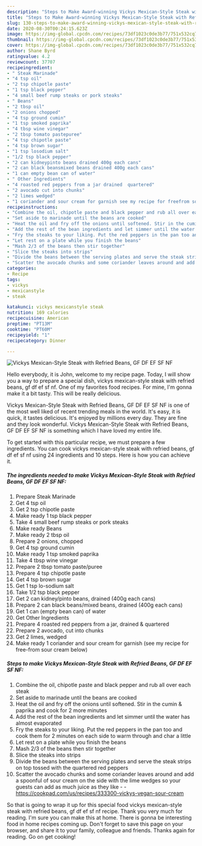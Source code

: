 ```yaml
---
description: "Steps to Make Award-winning Vickys Mexican-Style Steak with Refried Beans, GF DF EF SF NF"
title: "Steps to Make Award-winning Vickys Mexican-Style Steak with Refried Beans, GF DF EF SF NF"
slug: 130-steps-to-make-award-winning-vickys-mexican-style-steak-with-refried-beans-gf-df-ef-sf-nf
date: 2020-08-30T00:24:15.623Z
image: https://img-global.cpcdn.com/recipes/73df1023c0de3b77/751x532cq70/vickys-mexican-style-steak-with-refried-beans-gf-df-ef-sf-nf-recipe-main-photo.jpg
thumbnail: https://img-global.cpcdn.com/recipes/73df1023c0de3b77/751x532cq70/vickys-mexican-style-steak-with-refried-beans-gf-df-ef-sf-nf-recipe-main-photo.jpg
cover: https://img-global.cpcdn.com/recipes/73df1023c0de3b77/751x532cq70/vickys-mexican-style-steak-with-refried-beans-gf-df-ef-sf-nf-recipe-main-photo.jpg
author: Shane Byrd
ratingvalue: 4.2
reviewcount: 37707
recipeingredient:
- " Steak Marinade"
- "4 tsp oil"
- "2 tsp chipotle paste"
- "1 tsp black pepper"
- "4 small beef rump steaks or pork steaks"
- " Beans"
- "2 tbsp oil"
- "2 onions chopped"
- "4 tsp ground cumin"
- "1 tsp smoked paprika"
- "4 tbsp wine vinegar"
- "2 tbsp tomato pastepuree"
- "4 tsp chipotle paste"
- "4 tsp brown sugar"
- "1 tsp losodium salt"
- "1/2 tsp black pepper"
- "2 can kidneypinto beans drained 400g each cans"
- "2 can black beansmixed beans drained 400g each cans"
- "1 can empty bean can of water"
- " Other Ingredients"
- "4 roasted red peppers from a jar drained  quartered"
- "2 avocado cut into chunks"
- "2 limes wedged"
- "1 coriander and sour cream for garnish see my recipe for freefrom sour cream below"
recipeinstructions:
- "Combine the oil, chipotle paste and black pepper and rub all over each steak"
- "Set aside to marinade until the beans are cooked"
- "Heat the oil and fry off the onions until softened. Stir in the cumin &amp; paprika and cook for 2 more minutes"
- "Add the rest of the bean ingredients and let simmer until the water has almost evaporated"
- "Fry the steaks to your liking. Put the red peppers in the pan too and cook them for 2 minutes on each side to warm through and char a little"
- "Let rest on a plate while you finish the beans"
- "Mash 2/3 of the beans then stir together"
- "Slice the steaks into strips"
- "Divide the beans between the serving plates and serve the steak strips on top tossed with the quartered red peppers"
- "Scatter the avocado chunks and some coriander leaves around and add a spoonful of sour cream on the side with the lime wedges so your guests can add as much juice as they like  https://cookpad.com/us/recipes/333300-vickys-vegan-sour-cream"
categories:
- Recipe
tags:
- vickys
- mexicanstyle
- steak

katakunci: vickys mexicanstyle steak 
nutrition: 169 calories
recipecuisine: American
preptime: "PT13M"
cooktime: "PT60M"
recipeyield: "1"
recipecategory: Dinner

---
```



![Vickys Mexican-Style Steak with Refried Beans, GF DF EF SF NF](https://img-global.cpcdn.com/recipes/73df1023c0de3b77/751x532cq70/vickys-mexican-style-steak-with-refried-beans-gf-df-ef-sf-nf-recipe-main-photo.jpg)

Hello everybody, it is John, welcome to my recipe page. Today, I will show you a way to prepare a special dish, vickys mexican-style steak with refried beans, gf df ef sf nf. One of my favorites food recipes. For mine, I'm gonna make it a bit tasty. This will be really delicious.

Vickys Mexican-Style Steak with Refried Beans, GF DF EF SF NF is one of the most well liked of recent trending meals in the world. It's easy, it is quick, it tastes delicious. It's enjoyed by millions every day. They are fine and they look wonderful. Vickys Mexican-Style Steak with Refried Beans, GF DF EF SF NF is something which I have loved my entire life.




To get started with this particular recipe, we must prepare a few ingredients. You can cook vickys mexican-style steak with refried beans, gf df ef sf nf using 24 ingredients and 10 steps. Here is how you can achieve it.

<!--inarticleads1-->

##### The ingredients needed to make Vickys Mexican-Style Steak with Refried Beans, GF DF EF SF NF:

1. Prepare  Steak Marinade
1. Get 4 tsp oil
1. Get 2 tsp chipotle paste
1. Make ready 1 tsp black pepper
1. Take 4 small beef rump steaks or pork steaks
1. Make ready  Beans
1. Make ready 2 tbsp oil
1. Prepare 2 onions, chopped
1. Get 4 tsp ground cumin
1. Make ready 1 tsp smoked paprika
1. Take 4 tbsp wine vinegar
1. Prepare 2 tbsp tomato paste/puree
1. Prepare 4 tsp chipotle paste
1. Get 4 tsp brown sugar
1. Get 1 tsp lo-sodium salt
1. Take 1/2 tsp black pepper
1. Get 2 can kidney/pinto beans, drained (400g each cans)
1. Prepare 2 can black beans/mixed beans, drained (400g each cans)
1. Get 1 can (empty bean can) of water
1. Get  Other Ingredients
1. Prepare 4 roasted red peppers from a jar, drained &amp; quartered
1. Prepare 2 avocado, cut into chunks
1. Get 2 limes, wedged
1. Make ready 1 coriander and sour cream for garnish (see my recipe for free-from sour cream below)




<!--inarticleads2-->

##### Steps to make Vickys Mexican-Style Steak with Refried Beans, GF DF EF SF NF:

1. Combine the oil, chipotle paste and black pepper and rub all over each steak
1. Set aside to marinade until the beans are cooked
1. Heat the oil and fry off the onions until softened. Stir in the cumin &amp; paprika and cook for 2 more minutes
1. Add the rest of the bean ingredients and let simmer until the water has almost evaporated
1. Fry the steaks to your liking. Put the red peppers in the pan too and cook them for 2 minutes on each side to warm through and char a little
1. Let rest on a plate while you finish the beans
1. Mash 2/3 of the beans then stir together
1. Slice the steaks into strips
1. Divide the beans between the serving plates and serve the steak strips on top tossed with the quartered red peppers
1. Scatter the avocado chunks and some coriander leaves around and add a spoonful of sour cream on the side with the lime wedges so your guests can add as much juice as they like -  - https://cookpad.com/us/recipes/333300-vickys-vegan-sour-cream




So that is going to wrap it up for this special food vickys mexican-style steak with refried beans, gf df ef sf nf recipe. Thank you very much for reading. I'm sure you can make this at home. There is gonna be interesting food in home recipes coming up. Don't forget to save this page on your browser, and share it to your family, colleague and friends. Thanks again for reading. Go on get cooking!
